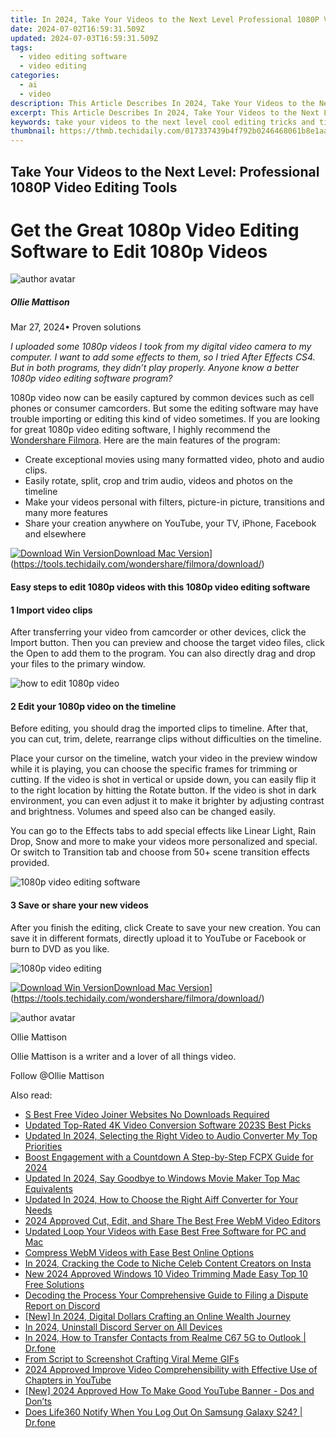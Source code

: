 ```yaml
---
title: In 2024, Take Your Videos to the Next Level Professional 1080P Video Editing Tools
date: 2024-07-02T16:59:31.509Z
updated: 2024-07-03T16:59:31.509Z
tags: 
  - video editing software
  - video editing
categories: 
  - ai
  - video
description: This Article Describes In 2024, Take Your Videos to the Next Level Professional 1080P Video Editing Tools
excerpt: This Article Describes In 2024, Take Your Videos to the Next Level Professional 1080P Video Editing Tools
keywords: take your videos to the next level cool editing tricks and tips,take your videos to the next level 1080p video editing solutions,take your videos to the next level insider video editing tips and tricks,take your videos to the next level professional 1080p video editing tools,take your videos to the next level top 1080p editing tools and software,take your videos to the next level professional results guaranteed,take your home videos to the next level pro editing strategies
thumbnail: https://thmb.techidaily.com/017337439b4f792b0246468061b8e1aa8f8f36d01cdf2619fb3c06685fc0972f.jpg
---
```


## Take Your Videos to the Next Level: Professional 1080P Video Editing Tools

# Get the Great 1080p Video Editing Software to Edit 1080p Videos

![author avatar](https://images.wondershare.com/filmora/article-images/ollie-mattison.jpg)

##### Ollie Mattison

 Mar 27, 2024• Proven solutions

_I uploaded some 1080p videos I took from my digital video camera to my computer. I want to add some effects to them, so I tried  After Effects CS4\. But in both programs, they didn’t play properly. Anyone know a better 1080p video editing software program?_

1080p video now can be easily captured by common devices such as cell phones or consumer camcorders. But some the editing software may have trouble importing or editing this kind of video sometimes. If you are looking for great 1080p video editing software, I highly recommend the [Wondershare Filmora](https://tools.techidaily.com/wondershare/filmora/download/). Here are the main features of the program:

* Create exceptional movies using many formatted video, photo and audio clips.
* Easily rotate, split, crop and trim audio, videos and photos on the timeline
* Make your videos personal with filters, picture-in picture, transitions and many more features
* Share your creation anywhere on YouTube, your TV, iPhone, Facebook and elsewhere

[![Download Win Version](https://images.wondershare.com/filmora/guide/download-btn-win.jpg)](https://tools.techidaily.com/wondershare/filmora/download/)[Download Mac Version](https://images.wondershare.com/filmora/guide/download-btn-mac.jpg)](https://tools.techidaily.com/wondershare/filmora/download/)

#### Easy steps to edit 1080p videos with this 1080p video editing software

#### 1 Import video clips

After transferring your video from camcorder or other devices, click the Import button. Then you can preview and choose the target video files, click the Open to add them to the program. You can also directly drag and drop your files to the primary window.

![how to edit 1080p video](https://images.wondershare.com/images/multimedia/video-editor/video-editor-main-interface.jpg)

#### 2 Edit your 1080p video on the timeline

Before editing, you should drag the imported clips to timeline. After that, you can cut, trim, delete, rearrange clips without difficulties on the timeline.

Place your cursor on the timeline, watch your video in the preview window while it is playing, you can choose the specific frames for trimming or cutting. If the video is shot in vertical or upside down, you can easily flip it to the right location by hitting the Rotate button. If the video is shot in dark environment, you can even adjust it to make it brighter by adjusting contrast and brightness. Volumes and speed also can be changed easily.

You can go to the Effects tabs to add special effects like Linear Light, Rain Drop, Snow and more to make your videos more personalized and special. Or switch to Transition tab and choose from 50+ scene transition effects provided.

![1080p video editing software](https://images.wondershare.com/images/multimedia/video-editor/video-editor-title-effect-intro.jpg)

#### 3 Save or share your new videos

After you finish the editing, click Create to save your new creation. You can save it in different formats, directly upload it to YouTube or Facebook or burn to DVD as you like.

![1080p video editing](https://images.wondershare.com/images/multimedia/video-editor/video-editor-output.jpg)

[![Download Win Version](https://images.wondershare.com/filmora/guide/download-btn-win.jpg)](https://tools.techidaily.com/wondershare/filmora/download/)[Download Mac Version](https://images.wondershare.com/filmora/guide/download-btn-mac.jpg)](https://tools.techidaily.com/wondershare/filmora/download/)

![author avatar](https://images.wondershare.com/filmora/article-images/ollie-mattison.jpg)

Ollie Mattison

Ollie Mattison is a writer and a lover of all things video.

Follow @Ollie Mattison

<span class="atpl-alsoreadstyle">Also read:</span>
<div><ul>
<li><a href="https://smart-video-creator.techidaily.com/s-best-free-video-joiner-websites-no-downloads-required/"><u>S Best Free Video Joiner Websites No Downloads Required</u></a></li>
<li><a href="https://smart-video-creator.techidaily.com/updated-top-rated-4k-video-conversion-software-2023s-best-picks/"><u>Updated Top-Rated 4K Video Conversion Software 2023S Best Picks</u></a></li>
<li><a href="https://smart-video-creator.techidaily.com/updated-in-2024-selecting-the-right-video-to-audio-converter-my-top-priorities/"><u>Updated In 2024, Selecting the Right Video to Audio Converter My Top Priorities</u></a></li>
<li><a href="https://smart-video-creator.techidaily.com/boost-engagement-with-a-countdown-a-step-by-step-fcpx-guide-for-2024/"><u>Boost Engagement with a Countdown A Step-by-Step FCPX Guide for 2024</u></a></li>
<li><a href="https://smart-video-creator.techidaily.com/updated-in-2024-say-goodbye-to-windows-movie-maker-top-mac-equivalents/"><u>Updated In 2024, Say Goodbye to Windows Movie Maker Top Mac Equivalents</u></a></li>
<li><a href="https://smart-video-creator.techidaily.com/updated-in-2024-how-to-choose-the-right-aiff-converter-for-your-needs/"><u>Updated In 2024, How to Choose the Right Aiff Converter for Your Needs</u></a></li>
<li><a href="https://smart-video-creator.techidaily.com/2024-approved-cut-edit-and-share-the-best-free-webm-video-editors/"><u>2024 Approved Cut, Edit, and Share The Best Free WebM Video Editors</u></a></li>
<li><a href="https://smart-video-creator.techidaily.com/updated-loop-your-videos-with-ease-best-free-software-for-pc-and-mac/"><u>Updated Loop Your Videos with Ease Best Free Software for PC and Mac</u></a></li>
<li><a href="https://smart-video-creator.techidaily.com/compress-webm-videos-with-ease-best-online-options/"><u>Compress WebM Videos with Ease Best Online Options</u></a></li>
<li><a href="https://instagram-clips.techidaily.com/in-2024-cracking-the-code-to-niche-celeb-content-creators-on-insta/"><u>In 2024, Cracking the Code to Niche Celeb Content Creators on Insta</u></a></li>
<li><a href="https://video-ai-editor.techidaily.com/new-2024-approved-windows-10-video-trimming-made-easy-top-10-free-solutions/"><u>New 2024 Approved Windows 10 Video Trimming Made Easy Top 10 Free Solutions</u></a></li>
<li><a href="https://tiktok-video-recordings.techidaily.com/decoding-the-process-your-comprehensive-guide-to-filing-a-dispute-report-on-discord/"><u>Decoding the Process  Your Comprehensive Guide to Filing a Dispute Report on Discord</u></a></li>
<li><a href="https://facebook-record-videos.techidaily.com/new-in-2024-digital-dollars-crafting-an-online-wealth-journey/"><u>[New] In 2024, Digital Dollars  Crafting an Online Wealth Journey</u></a></li>
<li><a href="https://discord-videos.techidaily.com/in-2024-uninstall-discord-server-on-all-devices/"><u>In 2024, Uninstall Discord Server on All Devices</u></a></li>
<li><a href="https://android-transfer.techidaily.com/in-2024-how-to-transfer-contacts-from-realme-c67-5g-to-outlook-drfone-by-drfone-transfer-from-android-transfer-from-android/"><u>In 2024, How to Transfer Contacts from Realme C67 5G to Outlook | Dr.fone</u></a></li>
<li><a href="https://extra-tips.techidaily.com/from-script-to-screenshot-crafting-viral-meme-gifs/"><u>From Script to Screenshot  Crafting Viral Meme GIFs</u></a></li>
<li><a href="https://youtube-help.techidaily.com/2024-approved-improve-video-comprehensibility-with-effective-use-of-chapters-in-youtube/"><u>2024 Approved  Improve Video Comprehensibility with Effective Use of Chapters in YouTube</u></a></li>
<li><a href="https://eaxpv-info.techidaily.com/new-2024-approved-how-to-make-good-youtube-banner-dos-and-donts/"><u>[New] 2024 Approved  How To Make Good YouTube Banner - Dos and Don’ts</u></a></li>
<li><a href="https://fake-location.techidaily.com/does-life360-notify-when-you-log-out-on-samsung-galaxy-s24-drfone-by-drfone-virtual-android/"><u>Does Life360 Notify When You Log Out On Samsung Galaxy S24? | Dr.fone</u></a></li>
</ul></div>

<ins class="adsbygoogle"
      style="display:block"
      data-ad-client="ca-pub-7571918770474297"
      data-ad-slot="8358498916"
      data-ad-format="auto"
      data-full-width-responsive="true"></ins>